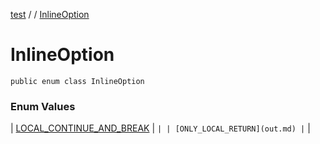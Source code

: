 [test](out.md) / [](out.md) / [InlineOption](out.md)


# InlineOption

`public enum class InlineOption`



### Enum Values


| [LOCAL_CONTINUE_AND_BREAK](out.md) | `` |
| [ONLY_LOCAL_RETURN](out.md) | `` |

